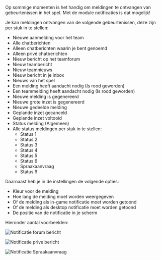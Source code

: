 Op sommige momenten is het handig om meldingen te ontvangen van gebeurtenissen in het spel. Met de module notificaties is dat mogelijk!

Je kan meldingen ontvangen van de volgende gebeurtenissen, deze zijn per stuk in te stellen: 
* Nieuwe aanmelding voor het team
* Alle chatberichten
* Alleen chatberichten waarin je bent genoemd
* Alleen privé chatberichten
* Nieuw bericht op het teamforum
* Nieuw teambericht
* Nieuw teamnieuws
* Nieuw bericht in je inbox
* Nieuws van het spel
* Een melding heeft aandacht nodig (Is rood geworden)
* Een teammelding heeft aandacht nodig (Is rood geworden)
* Nieuwe melding is gegenereerd
* Nieuwe grote inzet is gegenereerd
* Nieuwe gedeelde melding
* Geplande inzet gecanceld
* Geplande inzet voltooid
* Status melding (Algemeen)
* Alle status meldingen per stuk in te stellen:
    * Status 1
    * Status 2
    * Status 3
    * Status 4
    * Status 5
    * Status 6
    * Spraakaanvraag
    * Status 9

Daarnaast heb je in de instellingen de volgende opties:
* Kleur voor de melding 
* Hoe lang de melding moet worden weergegeven
* Of de melding als in-game notificatie moet worden getoond
* Of de melding als desktop notificatie moet worden getoond
* De positie van de notificatie in je scherm

Hieronder aantal voorbeelden:

![Notificatie forum bericht](notificationForum.png)

![Notificatie prive bericht](notificationNieuwBericht.png)

![Notificatie Spraakaanvraag](notificationSpraakaanvraag.png)
